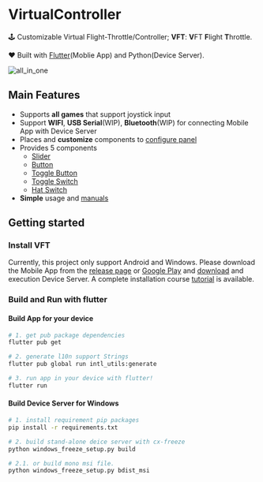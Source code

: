 # VirtualController

🕹 Customizable Virtual Flight-Throttle/Controller; **VFT**: **V**FT **F**light **T**hrottle.

❤️ Built with [Flutter](https://github.com/flutter/flutter)(Moblie App) and Python(Device Server).

![all_in_one](https://user-images.githubusercontent.com/32453112/74083264-58513e00-4aa5-11ea-9a04-3be17603bb64.gif)

## Main Features

- Supports **all games** that support joystick input
- Support **WIFI**, **USB Serial**(WIP), **Bluetooth**(WIP) for connecting Mobile App with Device Server
- Places and **customize** components to [configure panel](https://github.com/junghyun397/VirtualThrottle/wiki/HELP:-how-to-place-and-modify-components-to-build-panel#eng-help-how-to-place-and-modify-components-to-build-panel)
- Provides 5 components
  - [Slider](https://github.com/junghyun397/VirtualThrottle/wiki/HELP:-how-to-place-and-modify-components-to-build-panel#slider)
  - [Button](https://github.com/junghyun397/VirtualThrottle/wiki/HELP:-how-to-place-and-modify-components-to-build-panel#button)
  - [Toggle Button](https://github.com/junghyun397/VirtualThrottle/wiki/HELP:-how-to-place-and-modify-components-to-build-panel#toggle-button)
  - [Toggle Switch](https://github.com/junghyun397/VirtualThrottle/wiki/HELP:-how-to-place-and-modify-components-to-build-panel#toggle-switch)
  - [Hat Switch](https://github.com/junghyun397/VirtualThrottle/wiki/HELP:-how-to-place-and-modify-components-to-build-panel#hat-switch)
- **Simple** usage and [manuals](https://github.com/junghyun397/VirtualThrottle/wiki)

## Getting started

### Install VFT

Currently, this project only support Android and Windows. Please download the Mobile App from the [release page](https://github.com/junghyun397/VirtualThrottle/releases) or [Google Play](https://play.google.com/store/apps/details?id=com.junghyun397.dev.virtual_flight_throttle) and [download]((https://github.com/junghyun397/VirtualThrottle/releases)) and execution Device Server. A complete installation course [tutorial](https://github.com/junghyun397/VirtualThrottle/wiki/STEP-BY-STEP:-how-to-install-VFT-Flight-Throttle) is available.

### Build and Run with flutter

#### Build App for your device
```sh
# 1. get pub package dependencies
flutter pub get

# 2. generate l10n support Strings
flutter pub global run intl_utils:generate

# 3. run app in your device with flutter! 
flutter run
```

#### Build Device Server for Windows
```sh
# 1. install requirement pip packages
pip install -r requirements.txt

# 2. build stand-alone deice server with cx-freeze
python windows_freeze_setup.py build

# 2.1. or build mono msi file.
python windows_freeze_setup.py bdist_msi
``` 

